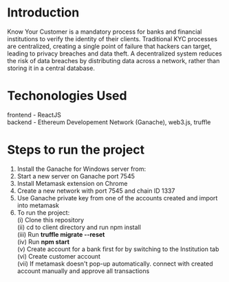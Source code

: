 # Introduction
Know Your Customer is a mandatory process for banks and financial institutions to verify the identity of their clients. Traditional KYC processes are centralized, creating a single point of failure that hackers can target, leading to privacy breaches and data theft. A decentralized system reduces the risk of data breaches by distributing data across a network, rather than storing it in a central database.




# Techonologies Used
frontend - ReactJS <br />
backend - Ethereum Developement Network (Ganache), web3.js, truffle

# Steps to run the project
  1) Install the Ganache for Windows server from: 
  2) Start a new server on Ganache port 7545
  3) Install Metamask extension on Chrome
  4) Create a new network with port 7545 and chain ID 1337
  5) Use Ganache private key from one of the accounts created and import into metamask
  6) To run the project: <br />
    (i) Clone this repository <br />
    (ii) cd to client directory and run npm install <br />
    (iii) Run **truffle migrate --reset** <br />
    (iv) Run **npm start** <br />
    (v) Create account for a bank first for by switching to the Institution tab <br />
    (vi) Create customer account <br />
    (vii) If metamask doesn't pop-up automatically. connect with created account manually and approve all transactions
